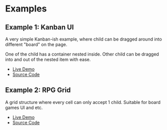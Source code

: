 # Examples


## Example 1: Kanban UI

A very simple Kanban-ish example, where child can be dragged around into different
"board" on the page.

One of the child has a container nested inside. Other child can be dragged into
and out of the nested item with ease.

* [Live Demo][example1-url]
* [Source Code][example1-src]

[example1-url]: https://yookoala.github.io/dragdrop-components/examples/example1.html
[example1-src]: https://github.com/yookoala/dragdrop-components/blob/main/examples/example1.html


## Example 2: RPG Grid

A grid structure where every cell can only accept 1 child. Suitable for board games
UI and etc.

* [Live Demo][example2-url]
* [Source Code][example2-src]

[example2-url]: https://yookoala.github.io/dragdrop-components/examples/example2.html
[example2-src]: https://github.com/yookoala/dragdrop-components/blob/main/examples/example2.html
